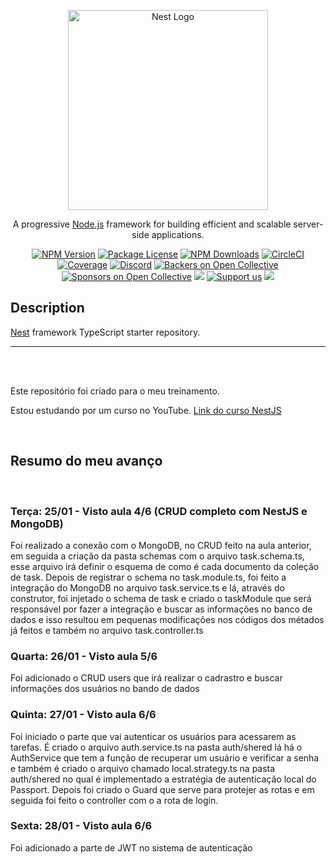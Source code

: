 <p align="center">
  <a href="http://nestjs.com/" target="blank"><img src="https://nestjs.com/img/logo_text.svg" width="320" alt="Nest Logo" /></a>
</p>

[circleci-image]: https://img.shields.io/circleci/build/github/nestjs/nest/master?token=abc123def456
[circleci-url]: https://circleci.com/gh/nestjs/nest

  <p align="center">A progressive <a href="http://nodejs.org" target="_blank">Node.js</a> framework for building efficient and scalable server-side applications.</p>
    <p align="center">
<a href="https://www.npmjs.com/~nestjscore" target="_blank"><img src="https://img.shields.io/npm/v/@nestjs/core.svg" alt="NPM Version" /></a>
<a href="https://www.npmjs.com/~nestjscore" target="_blank"><img src="https://img.shields.io/npm/l/@nestjs/core.svg" alt="Package License" /></a>
<a href="https://www.npmjs.com/~nestjscore" target="_blank"><img src="https://img.shields.io/npm/dm/@nestjs/common.svg" alt="NPM Downloads" /></a>
<a href="https://circleci.com/gh/nestjs/nest" target="_blank"><img src="https://img.shields.io/circleci/build/github/nestjs/nest/master" alt="CircleCI" /></a>
<a href="https://coveralls.io/github/nestjs/nest?branch=master" target="_blank"><img src="https://coveralls.io/repos/github/nestjs/nest/badge.svg?branch=master#9" alt="Coverage" /></a>
<a href="https://discord.gg/G7Qnnhy" target="_blank"><img src="https://img.shields.io/badge/discord-online-brightgreen.svg" alt="Discord"/></a>
<a href="https://opencollective.com/nest#backer" target="_blank"><img src="https://opencollective.com/nest/backers/badge.svg" alt="Backers on Open Collective" /></a>
<a href="https://opencollective.com/nest#sponsor" target="_blank"><img src="https://opencollective.com/nest/sponsors/badge.svg" alt="Sponsors on Open Collective" /></a>
  <a href="https://paypal.me/kamilmysliwiec" target="_blank"><img src="https://img.shields.io/badge/Donate-PayPal-ff3f59.svg"/></a>
    <a href="https://opencollective.com/nest#sponsor"  target="_blank"><img src="https://img.shields.io/badge/Support%20us-Open%20Collective-41B883.svg" alt="Support us"></a>
  <a href="https://twitter.com/nestframework" target="_blank"><img src="https://img.shields.io/twitter/follow/nestframework.svg?style=social&label=Follow"></a>
</p>
  <!--[![Backers on Open Collective](https://opencollective.com/nest/backers/badge.svg)](https://opencollective.com/nest#backer)
  [![Sponsors on Open Collective](https://opencollective.com/nest/sponsors/badge.svg)](https://opencollective.com/nest#sponsor)-->

## Description

[Nest](https://github.com/nestjs/nest) framework TypeScript starter repository.
<hr>

<br><br>



<p> Este repositório foi criado para o meu treinamento.</p>

<p>
Estou estudando por um curso no YouTube. <a href="https://www.youtube.com/playlist?list=PLryJIoSncQyNzHHbHMPQkjPRP3Kv0ICnq" target="_blank">Link do curso NestJS</a> 
</p>
<br>

## Resumo do meu avanço
<br>
<h3>Terça: 25/01 - Visto aula 4/6 (CRUD completo com NestJS e MongoDB)</h3>
<p>Foi realizado a conexão com o MongoDB, no CRUD feito na aula anterior, em seguida a criação da pasta schemas com o arquivo task.schema.ts, esse arquivo irá definir o esquema de como é cada documento da coleção de task. Depois de registrar o schema no task.module.ts, foi feito a integração do MongoDB no arquivo task.service.ts e lá, através do construtor, foi injetado o schema de task e criado o taskModule que será responsável por fazer a integração e buscar as informações no banco de dados e isso resultou em pequenas modificações nos códigos dos métados já feitos e também no arquivo task.controller.ts </p>

<h3>Quarta: 26/01 - Visto aula 5/6 </h3>
<p>Foi adicionado o CRUD users que irá realizar o cadrastro e buscar informações dos usuários no bando de dados</p>

<h3>Quinta: 27/01 - Visto aula 6/6 </h3>
<p>Foi iniciado o parte que vai autenticar os usuários para acessarem as tarefas. É criado o arquivo auth.service.ts na pasta auth/shered lá há o AuthService que tem a função de recuperar um usuário e verificar a senha e também é criado o arquivo chamado local.strategy.ts na pasta auth/shered no qual é implementado a estratégia de autenticação local do Passport. Depois foi criado o Guard que serve para protejer as rotas e em seguida foi feito o controller com o a rota de login.</p>


<h3>Sexta: 28/01 - Visto aula 6/6 </h3>
<p>Foi adicionado a parte de JWT no sistema de autenticação</p>